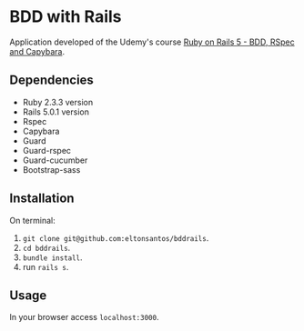 # BDD with Rails

Application developed of the Udemy's course [Ruby on Rails 5 - BDD, RSpec and Capybara](https://www.udemy.com/ruby-rails-5-bdd-rspec-capybara).

## Dependencies

- Ruby 2.3.3 version
- Rails 5.0.1 version
- Rspec
- Capybara
- Guard
- Guard-rspec
- Guard-cucumber
- Bootstrap-sass

## Installation

On terminal:

1. `git clone git@github.com:eltonsantos/bddrails`.
2. `cd bddrails`.
3. `bundle install`.
4. run `rails s`.

## Usage

In your browser access `localhost:3000`.